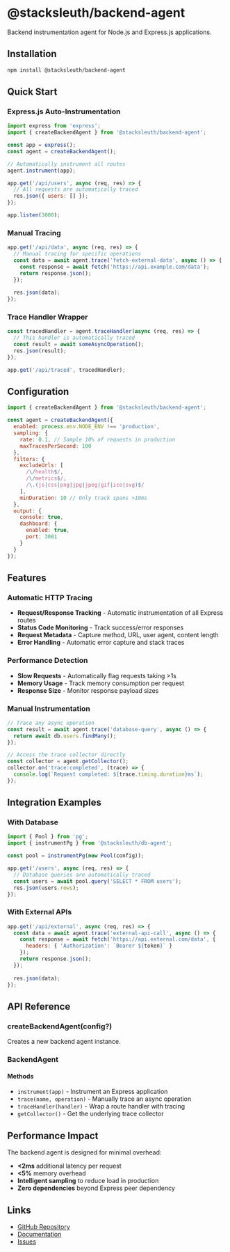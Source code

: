 # @stacksleuth/backend-agent

Backend instrumentation agent for Node.js and Express.js applications.

## Installation

```bash
npm install @stacksleuth/backend-agent
```

## Quick Start

### Express.js Auto-Instrumentation

```javascript
import express from 'express';
import { createBackendAgent } from '@stacksleuth/backend-agent';

const app = express();
const agent = createBackendAgent();

// Automatically instrument all routes
agent.instrument(app);

app.get('/api/users', async (req, res) => {
  // All requests are automatically traced
  res.json({ users: [] });
});

app.listen(3000);
```

### Manual Tracing

```javascript
app.get('/api/data', async (req, res) => {
  // Manual tracing for specific operations
  const data = await agent.trace('fetch-external-data', async () => {
    const response = await fetch('https://api.example.com/data');
    return response.json();
  });
  
  res.json(data);
});
```

### Trace Handler Wrapper

```javascript
const tracedHandler = agent.traceHandler(async (req, res) => {
  // This handler is automatically traced
  const result = await someAsyncOperation();
  res.json(result);
});

app.get('/api/traced', tracedHandler);
```

## Configuration

```javascript
import { createBackendAgent } from '@stacksleuth/backend-agent';

const agent = createBackendAgent({
  enabled: process.env.NODE_ENV !== 'production',
  sampling: {
    rate: 0.1, // Sample 10% of requests in production
    maxTracesPerSecond: 100
  },
  filters: {
    excludeUrls: [
      /\/health$/,
      /\/metrics$/,
      /\.(js|css|png|jpg|jpeg|gif|ico|svg)$/
    ],
    minDuration: 10 // Only track spans >10ms
  },
  output: {
    console: true,
    dashboard: {
      enabled: true,
      port: 3001
    }
  }
});
```

## Features

### Automatic HTTP Tracing

- **Request/Response Tracking** - Automatic instrumentation of all Express routes
- **Status Code Monitoring** - Track success/error responses
- **Request Metadata** - Capture method, URL, user agent, content length
- **Error Handling** - Automatic error capture and stack traces

### Performance Detection

- **Slow Requests** - Automatically flag requests taking >1s
- **Memory Usage** - Track memory consumption per request
- **Response Size** - Monitor response payload sizes

### Manual Instrumentation

```javascript
// Trace any async operation
const result = await agent.trace('database-query', async () => {
  return await db.users.findMany();
});

// Access the trace collector directly
const collector = agent.getCollector();
collector.on('trace:completed', (trace) => {
  console.log(`Request completed: ${trace.timing.duration}ms`);
});
```

## Integration Examples

### With Database

```javascript
import { Pool } from 'pg';
import { instrumentPg } from '@stacksleuth/db-agent';

const pool = instrumentPg(new Pool(config));

app.get('/users', async (req, res) => {
  // Database queries are automatically traced
  const users = await pool.query('SELECT * FROM users');
  res.json(users.rows);
});
```

### With External APIs

```javascript
app.get('/api/external', async (req, res) => {
  const data = await agent.trace('external-api-call', async () => {
    const response = await fetch('https://api.external.com/data', {
      headers: { 'Authorization': `Bearer ${token}` }
    });
    return response.json();
  });
  
  res.json(data);
});
```

## API Reference

### createBackendAgent(config?)

Creates a new backend agent instance.

### BackendAgent

#### Methods

- `instrument(app)` - Instrument an Express application
- `trace(name, operation)` - Manually trace an async operation
- `traceHandler(handler)` - Wrap a route handler with tracing
- `getCollector()` - Get the underlying trace collector

## Performance Impact

The backend agent is designed for minimal overhead:

- **<2ms** additional latency per request
- **<5%** memory overhead
- **Intelligent sampling** to reduce load in production
- **Zero dependencies** beyond Express peer dependency

## Links

- [GitHub Repository](https://github.com/Jack-GitHub12/StackSleuth)
- [Documentation](https://github.com/Jack-GitHub12/StackSleuth#readme)
- [Issues](https://github.com/Jack-GitHub12/StackSleuth/issues) 